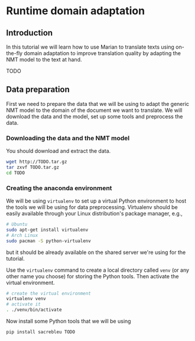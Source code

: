 # Runtime domain adaptation
## Introduction
In this tutorial we will learn how to use Marian to translate texts using
on-the-fly domain adaptation to improve translation quality by adapting the NMT
model to the text at hand.

TODO

## Data preparation
First we need to prepare the data that we will be using to adapt the generic NMT
model to the domain of the document we want to translate. We will download the
data and the model, set up some tools and preprocess the data.

### Downloading the data and the NMT model
You should download and extract the data.
```sh
wget http://TODO.tar.gz
tar zxvf TODO.tar.gz
cd TODO
```

### Creating the anaconda environment
We will be using `virtualenv` to set up a virtual Python environment to host the
tools we will be using for data preprocessing. Virtualenv should be easily
available through your Linux distribution's package manager, e.g.,
```sh
# Ubuntu
sudo apt-get install virtualenv
# Arch Linux
sudo pacman -S python-virtualenv
```
but it should be already available on the shared server we're using for the tutorial.

Use the `virtualenv` command to create a local directory called `venv` (or any
other name you choose) for storing the Python tools. Then activate the virtual environment.
```sh
# create the virtual environment
virtualenv venv
# activate it
. ./venv/bin/activate
```

Now install some Python tools that we will be using
```sh
pip install sacrebleu TODO
```
